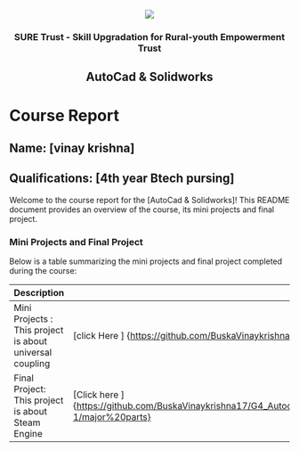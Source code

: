 <!-- PROJECT LOGO -->
<br />

<div align="center">
   <img src='https://user-images.githubusercontent.com/73131499/166115643-d3187f47-d38f-41b2-ae42-5ecbbc60de14.png' />


<h3 align="center">SURE Trust - Skill Upgradation for Rural-youth Empowerment Trust</h3>
  <h2> AutoCad & Solidworks  </h2>
</div>

# Course Report

## Name: [vinay krishna]

## Qualifications: [4th year Btech pursing]

Welcome to the course report for the [AutoCad & Solidworks]! This README document provides an overview of the course, its mini projects and final project.

### Mini Projects and Final Project

Below is a table summarizing the mini projects and final project completed during the course:

| Description                               | Link                                    |
|-------------------------------------------|-----------------------------------------|
| Mini Projects : This project is about universal coupling    | [click Here ] {https://github.com/BuskaVinaykrishna17/G4_Autocad/tree/main/Mini%20Projects/Vinay%20Krishna/minor%201}                        |
| Final Project: This project is about Steam Engine   | [Click here ]{https://github.com/BuskaVinaykrishna17/G4_Autocad/tree/main/Final%20Capstone%20Project/Vinay%20Krishna/major%20set-1/major%20parts}                         |

